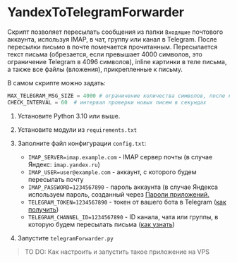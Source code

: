 # YandexToTelegramForwarder
Скрипт позволяет пересылать сообщения из папки `Входящие` почтового аккаунта, используя IMAP, в чат, группу или канал в Telegram. После пересылки письмо в почте помечается прочитанным.
Пересылается текст письма (обрезается, если превышает 4000 символов, это ограничение Telegram в 4096 символов), inline картинки в теле письма, а также все файлы (вложения), прикрепленные к письму.

В самом скрипте можно задать:
```python
MAX_TELEGRAM_MSG_SIZE = 4000 # ограничение количества символов, после которого текст письма будет обрезан
CHECK_INTERVAL = 60  # интервал проверки новых писем в секундах
```

1. Установите Python 3.10 или выше.
2. Установите модули из `requirements.txt`
3. Заполните файл конфигурации `config.txt`:
   
   - `IMAP_SERVER=imap.example.com` - IMAP сервер почты (в случае Яндекс: `imap.yandex.ru`)
   - `IMAP_USER=user@example.com` - аккаунт, с которого будем пересылать почту
   - `IMAP_PASSWORD=1234567890` - пароль аккаунта (в случае Яндекса используем пароль, созданный через [Пароли приложений.](https://yandex.ru/support/id/ru/authorization/app-passwords)
   - `TELEGRAM_TOKEN=1234567890` - токен от вашего бота в Telegram ([как получить](https://helpdesk.bitrix24.ru/open/17538378/))
   - `TELEGRAM_CHANNEL_ID=1234567890` - ID канала, чата или группы, в которую будем пересылать письма ([как узнать](https://t.me/getmyid_bot))

5. Запустите `telegramForwarder.py`

> TO DO: Как настроить и запустить такое приложение на VPS
